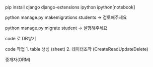 pip install django django-extensions ipython ipython[notebook] 

python manage.py makemigrations students -> 검토해주세요

python manage.py migrate student -> 실행해주세요



code 로 DB쌓기

code 작업 1. table 생성 (sheet) 2. 데이터조작 (CreateReadUpdateDelete)

중개자(ORM)

